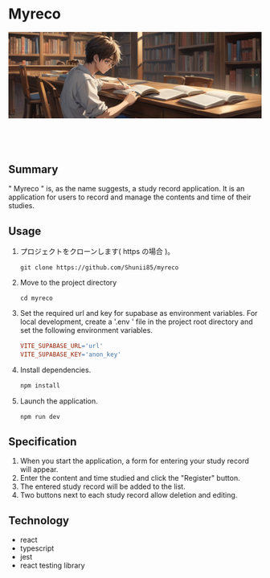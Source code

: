 # Myreco

<p align="center">
  <img src="./public/coverImage.jpg" />
</p>

#

<br/>

## Summary

" Myreco " is, as the name suggests, a study record application. It is an application for users to record and manage the contents and time of their studies.

## Usage

1. プロジェクトをクローンします( https の場合 )。

   ```
   git clone https://github.com/Shunii85/myreco
   ```

2. Move to the project directory

   ```
   cd myreco
   ```

3. Set the required url and key for supabase as environment variables. For local development, create a '.env ' file in the project root directory and set the following environment variables.

   ```makefile
   VITE_SUPABASE_URL='url'
   VITE_SUPABASE_KEY='anon_key'
   ```

4. Install dependencies.

   ```bash
   npm install
   ```

5. Launch the application.
   ```bash
   npm run dev
   ```

## Specification

1. When you start the application, a form for entering your study record will appear.
2. Enter the content and time studied and click the "Register" button.
3. The entered study record will be added to the list.
4. Two buttons next to each study record allow deletion and editing.

## Technology

- react
- typescript
- jest
- react testing library
